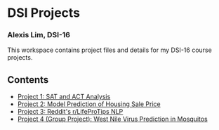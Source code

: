 # DSI Projects

### Alexis Lim, DSI-16

This workspace contains project files and details for my DSI-16 course projects.

## Contents
- [Project 1: SAT and ACT Analysis](https://github.com/alexislimsh/dsiprojects/tree/master/dsi-16_project-1)
- [Project 2: Model Prediction of Housing Sale Price](https://github.com/alexislimsh/dsiprojects/tree/master/dsi-16-project-2)
- [Project 3: Reddit's r/LifeProTips NLP](https://github.com/alexislimsh/dsiprojects/tree/master/dsi-16-project-3)
- [Project 4 (Group Project): West Nile Virus Prediction in Mosquitos](https://github.com/alexislimsh/dsiprojects/tree/master/dsi-16-project-4)
